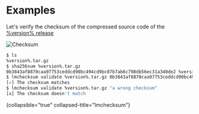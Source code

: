 # Examples

Let's verify the checksum of the compressed source code of the [%version% release](https://github.com/lorenzo-milicia/lmchecksum/archive/refs/tags/%version%.tar.gz)

<img src="checksum.gif" alt="Checksum" border-effect="rounded"/>

```Bash
$ ls
%version%.tar.gz
$ sha256sum %version%.tar.gz
0b3843af8870caa97753ceddcd90bc494cd9bc07b7ab6c798db56ec31a340de2 %version%.tar.gz
$ lmchecksum validate %version%.tar.gz 0b3843af8870caa97753ceddcd90bc494cd9bc07b7ab6c798db56ec31a340de2
[✓] The checksum matches
$ lmchecksum validate %version%.tar.gz "a wrong checksum"                                                
[x] The checksum doesn't match
```
{collapsible="true" collapsed-title="lmchecksum"}